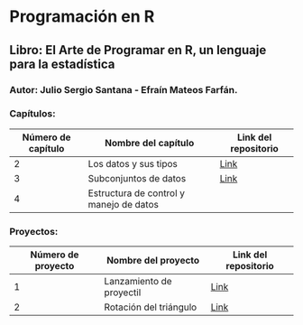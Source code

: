 # Programación en R

## Libro: El Arte de Programar en R, un lenguaje para la estadística

### Autor: Julio Sergio Santana - Efraín Mateos Farfán.

### Capítulos:

| Número de capítulo | Nombre del capítulo | Link del repositorio |
| ------------------ | ------------------- | -------------------- |
| 2 | Los datos y sus tipos | [Link](https://github.com/jairomqcode/ProgramacionR/blob/main/Cap%C3%ADtulo2.md) |
| 3 | Subconjuntos de datos | [Link](https://github.com/jairomqcode/ProgramacionR/blob/92f9199ce374920d899f112f97b9936d47214fa7/Cap%C3%ADtulo3.md) |
| 4 | Estructura de control y manejo de datos | |

### Proyectos:

| Número de proyecto | Nombre del proyecto | Link del repositorio |
| ------------------ | ------------------- | -------------------- |
| 1 | Lanzamiento de proyectil | [Link](https://github.com/jairomqcode/ProgramacionR/blob/b2f86615bfcc47d956d9511773945f69b94d17ec/proyecto1.md) |
| 2 | Rotación del triángulo | [Link](https://github.com/jairomqcode/ProgramacionR/blob/9c817ca5835178010f10de3037d04981f152a638/proyecto2.md) |
